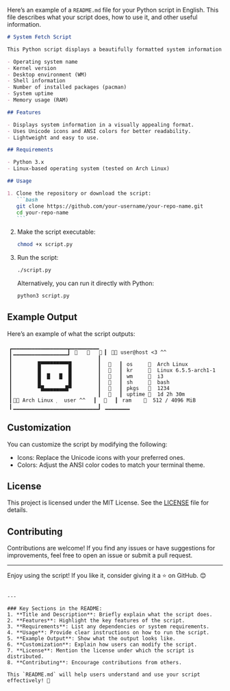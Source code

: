 Here’s an example of a `README.md` file for your Python script in English. This file describes what your script does, how to use it, and other useful information.

````markdown
# System Fetch Script

This Python script displays a beautifully formatted system information summary in the terminal. It shows details such as:

- Operating system name
- Kernel version
- Desktop environment (WM)
- Shell information
- Number of installed packages (pacman)
- System uptime
- Memory usage (RAM)

## Features

- Displays system information in a visually appealing format.
- Uses Unicode icons and ANSI colors for better readability.
- Lightweight and easy to use.

## Requirements

- Python 3.x
- Linux-based operating system (tested on Arch Linux)

## Usage

1. Clone the repository or download the script:
   ```bash
   git clone https://github.com/your-username/your-repo-name.git
   cd your-repo-name
   ```
````

2. Make the script executable:

   ```bash
   chmod +x script.py
   ```

3. Run the script:

   ```bash
   ./script.py
   ```

   Alternatively, you can run it directly with Python:

   ```bash
   python3 script.py
   ```

## Example Output

Here’s an example of what the script outputs:

```
 ▁▁▁▁▁▁▁▁▁▁▁▁▁▁▁▁▁▁▁▁▁▁▁▁▁▁▁▁▁
 ▎▁▁▁▁▁▁▁▁▁▁▁▁▁▁▁▁▁▁▎        ▎  user@host <3 ^^
 ▎                            ▎
 ▎        █▀▀▀▀▀▀▀▀▀█         ▎     ▎ os       Arch Linux
 ▎        █         █         ▎     ▎ kr       Linux 6.5.5-arch1-1
 ▎        █  █   █  █         ▎     ▎ wm       i3
 ▎        █         █         ▎     ▎ sh       bash
 ▎        ▀█▄▄▄▄▄▄▄█▀         ▎  󰮯   ▎ pkgs     1234
 ▎                            ▎     ▎ uptime   1d 2h 30m
 ▎ Arch Linux   user ^^   ▎     ▎ ram      512 / 4096 MiB
 ▎▁▁▁▁▁▁▁▁▁▁▁▁▁▁▁▁▁▁▁▁▁▁▁▁▁▁▁▁▎ ▁▁▁▁▁▁▁▁
```

## Customization

You can customize the script by modifying the following:

- Icons: Replace the Unicode icons with your preferred ones.
- Colors: Adjust the ANSI color codes to match your terminal theme.

## License

This project is licensed under the MIT License. See the [LICENSE](LICENSE) file for details.

## Contributing

Contributions are welcome! If you find any issues or have suggestions for improvements, feel free to open an issue or submit a pull request.

---

Enjoy using the script! If you like it, consider giving it a ⭐ on GitHub. 😊

```

---

### Key Sections in the README:
1. **Title and Description**: Briefly explain what the script does.
2. **Features**: Highlight the key features of the script.
3. **Requirements**: List any dependencies or system requirements.
4. **Usage**: Provide clear instructions on how to run the script.
5. **Example Output**: Show what the output looks like.
6. **Customization**: Explain how users can modify the script.
7. **License**: Mention the license under which the script is distributed.
8. **Contributing**: Encourage contributions from others.

This `README.md` will help users understand and use your script effectively! 🚀
```
